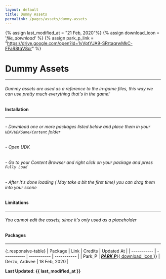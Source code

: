 ```yaml
---
layout: default
title: Dummy Assets
permalink: /pages/assets/dummy-assets
---
```

{% assign last_modified_at = "21 Feb, 2020"%}
{% assign download_icon = '<i class="material-icons right">file_download</i>' %}
{% assign park_p_link = "https://drive.google.com/open?id=1yVptYJA9-SRrtaqrwMkC-FFaR8tqV8cr" %}

# Dummy Assets

---

###### Dummy assets are used as a reference to the in-game files, this way we can use pretty much everything that's in the game!

#### Installation

---

###### - Download one or more packages listed below and place them in your ```UDK/UDKGame/Content``` folder
###### - Open UDK
###### - Go to your Content Browser and right click on your package and press `Fully Load`
###### - After it's done loading ( May take a bit the first time) you can drag them into your scene

#### Limitations

---

###### You cannot edit the assets, since it's only used as a placeholder

#### Packages

---

{:.responsive-table}
| Package | Link | Credits | Updated At |
| ----------- | ----------- | ----------- | ----------- |
| Park_P | <a id="download-source" class="btn waves-effect waves-light" href="{{ park_p_link }}" target="_blank">***PARK P***{{ download_icon }}</a> | Derzo, Ardivee | 18 Feb, 2020 |

**Last Updated: {{ last_modified_at }}**